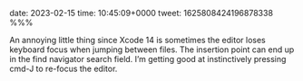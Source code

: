 date: 2023-02-15
time: 10:45:09+0000
tweet: 1625808424196878338
%%%

An annoying little thing since Xcode 14 is sometimes the editor loses keyboard focus when jumping between files. The insertion point can end up in the find navigator search field. I’m getting good at instinctively pressing cmd-J to re-focus the editor.
